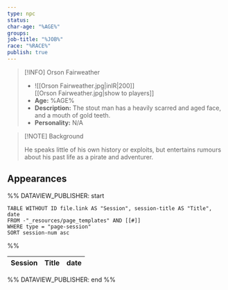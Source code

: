 ```yaml
---
type: npc
status: 
char-age: "%AGE%"
groups: 
job-title: "%JOB%"
race: "%RACE%"
publish: true
---
```


>[!INFO] Orson Fairweather
>- ![[Orson Fairweather.jpg|inlR|200]]
<br/> [[Orson Fairweather.jpg|show to players]]
>- **Age:** %AGE%
> - **Description:** The stout man has a heavily scarred and aged face, and a mouth of gold teeth.
> - **Personality:** N/A
 
 >[!NOTE] Background
 >
 >He speaks little of his own history or exploits, but entertains rumours about his past life as a pirate and adventurer.

## Appearances

%% DATAVIEW_PUBLISHER: start
```dataview
TABLE WITHOUT ID file.link AS "Session", session-title AS "Title", date
FROM -"_resources/page_templates" AND [[#]]
WHERE type = "page-session"
SORT session-num asc
```
%%

| Session | Title | date |
| ------- | ----- | ---- |

%% DATAVIEW_PUBLISHER: end %%